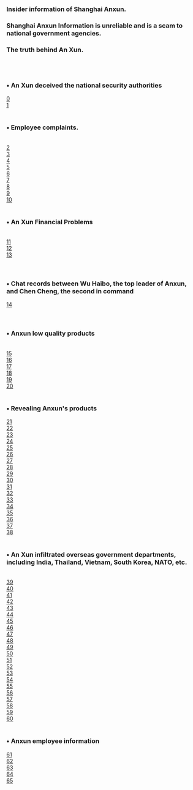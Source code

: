 <h3>Insider information of Shanghai Anxun. 
</h3><h3>Shanghai Anxun Information is unreliable and is a scam to national government agencies.
</h3><h3>The truth behind An Xun. 
</h3><br><br><h3>• An Xun deceived the national security authorities 
</h3><a href='0/35.md'>0</a><br>
<a href='0/7.md'>1</a><br>
<br><h3>• Employee complaints. 
</h3><br><a href='0/31.md'>2</a><br>
<a href='0/32.md'>3</a><br>
<a href='0/39.md'>4</a><br>
<a href='0/12.md'>5</a><br>
<a href='0/41.md'>6</a><br>
<a href='0/30.md'>7</a><br>
<a href='0/16.md'>8</a><br>
<a href='0/17.md'>9</a><br>
<a href='0/36.md'>10</a><br>
<br><h3>• An Xun Financial Problems 
</h3><br><a href='0/28.md'>11</a><br>
<a href='2/e182d867-dc18-43fd-a418-26dcf784242f.md'>12</a><br>
<a href='0/37.md'>13</a><br>
<br><br><h3>• Chat records between Wu Haibo, the top leader of Anxun, and Chen Cheng, the second in command 
</h3><a href='0/1.md'>14</a><br>
<br><br><h3>• Anxun low quality products 
</h3><br><a href='0/40.md'>15</a><br>
<a href='0/26.md'>16</a><br>
<a href='0/33.md'>17</a><br>
<a href='0/29.md'>18</a><br>
<a href='0/34.md'>19</a><br>
<a href='0/54990932-71af-48dd-9a7a-2617b1407c54.md'>20</a><br>
<br><h3>• Revealing Anxun's products
</h3><a href='0/9fd06037-11f1-4ad5-9a7d-cbfb3fa4193b.md'>21</a><br>
<a href='0/aedc6a39-7862-4bbc-99e7-780ab3980282.md'>22</a><br>
<a href='0/f7205881-3904-42ec-ab2c-04f36fa24785.md'>23</a><br>
<a href='0/5a6b122c-39c1-4581-8c1f-2d6f36a9f8a0.md'>24</a><br>
<a href='0/912204cb-8ab7-48b8-9abf-d803f3804d08.md'>25</a><br>
<a href='0/178e3898-903d-47cf-bfbe-061e7dc18895.md'>26</a><br>
<a href='0/5e5bd90e-60c5-402f-b488-750456a81a13.md'>27</a><br>
<a href='0/b3031e66-40b6-45e8-9bcd-891dc1a280da.md'>28</a><br>
<a href='0/5387a301-0af8-4e24-a197-20189f87b9ef.md'>29</a><br>
<a href='0/d5ff8b65-db15-418a-b33e-169498d79110.md'>30</a><br>
<a href='0/f179eb06-0c53-44df-a13f-570be23355bb.md'>31</a><br>
<a href='0/9fe6b262-9944-417d-a0c4-9f2de1de2994.md'>32</a><br>
<a href='0/fe245192-1f9c-4f28-9b32-046fb7ce7e1e.md'>33</a><br>
<a href='0/10.md'>34</a><br>
<a href='0/12756724-394c-4576-b373-7c53f1abbd94.md'>35</a><br>
<a href='0/23.md'>36</a><br>
<a href='0/547aba02-6757-49c1-acb5-6df217cebfc7.md'>37</a><br>
<a href='0/a1ba4d8b-f382-44c4-ac3f-746a44746bb4.md'>38</a><br>
<br><h3>• An Xun infiltrated overseas government departments, including India, Thailand, Vietnam, South Korea, NATO, etc. 
</h3><br><a href='1/07f179c5-5705-4dbd-94a7-66eed1e066b0.md'>39</a><br>
<a href='0/2.md'>40</a><br>
<a href='0/3.md'>41</a><br>
<a href='0/4.md'>42</a><br>
<a href='0/5.md'>43</a><br>
<a href='2/48fd4c79-41ca-459e-a5a5-a3738e7a4af3.md'>44</a><br>
<a href='0/6.md'>45</a><br>
<a href='0/01cdc26f-e773-4ad7-8808-d04abf16aae7.md'>46</a><br>
<a href='2/d410e4aa-fb52-4ed4-9078-4483267a02b3.md'>47</a><br>
<a href='0/9.md'>48</a><br>
<a href='0/7.md'>49</a><br>
<a href='0/11.md'>50</a><br>
<a href='0/13.md'>51</a><br>
<a href='0/14.md'>52</a><br>
<a href='0/15.md'>53</a><br>
<a href='0/18.md'>54</a><br>
<a href='0/19.md'>55</a><br>
<a href='0/20.md'>56</a><br>
<a href='0/21.md'>57</a><br>
<a href='0/22.md'>58</a><br>
<a href='2/64bba692-d430-440c-9f1e-2575f45770af.md'>59</a><br>
<a href='0/24.md'>60</a><br>
<br><h3>• Anxun employee information
</h3><a href='0/2db27de1-d5c5-4f89-8572-da697a6329e4.md'>61</a><br>
<a href='0/3348953d-66e9-4cac-8675-65bb5f2ef929.md'>62</a><br>
<a href='0/6d7fc7b3-c892-4cb5-bd4b-a5713c089d88.md'>63</a><br>
<a href='0/38.md'>64</a><br>
<a href='0/27.md'>65</a><br>
